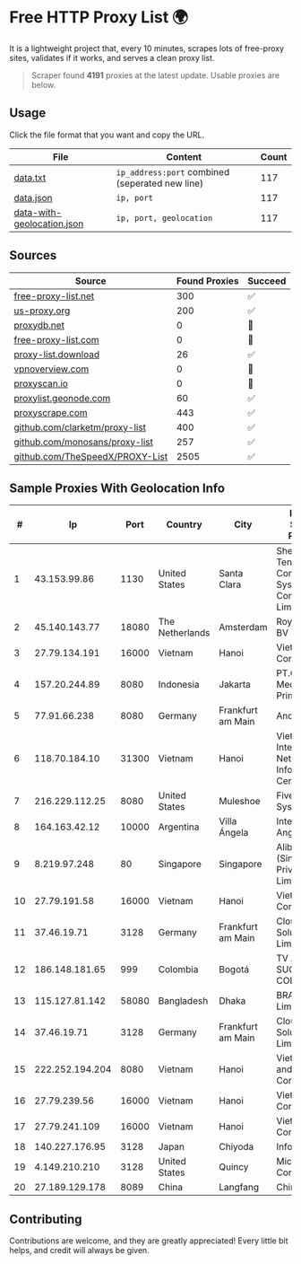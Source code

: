 
# Free HTTP Proxy List 🌍

It is a lightweight project that, every 10 minutes, scrapes lots of free-proxy sites, validates if it works, and serves a clean proxy list.


> Scraper found **4191** proxies at the latest update. Usable proxies are below.

## Usage

Click the file format that you want and copy the URL.


|File|Content|Count|
|----|-------|-----|
|[data.txt](https://raw.githubusercontent.com/themiralay/Proxy-List-World/master/data.txt)|`ip_address:port` combined (seperated new line)|117|
|[data.json](https://raw.githubusercontent.com/themiralay/Proxy-List-World/master/data.json)|`ip, port`|117|
|[data-with-geolocation.json](https://raw.githubusercontent.com/themiralay/Proxy-List-World/master/data-with-geolocation.json)|`ip, port, geolocation`|117|

## Sources

|Source|Found Proxies|Succeed|
|------|-------------|-------|
|[free-proxy-list.net](https://free-proxy-list.net)|300|✅|
|[us-proxy.org](https://www.us-proxy.org)|200|✅|
|[proxydb.net](http://proxydb.net)|0|🚫|
|[free-proxy-list.com](https://free-proxy-list.com/?page=&port=&type%5B%5D=http&type%5B%5D=https&up_time=0&search=Search)|0|🚫|
|[proxy-list.download](https://www.proxy-list.download/HTTP)|26|✅|
|[vpnoverview.com](https://vpnoverview.com/privacy/anonymous-browsing/free-proxy-servers)|0|🚫|
|[proxyscan.io](https://www.proxyscan.io)|0|🚫|
|[proxylist.geonode.com](https://proxylist.geonode.com/api/proxy-list?limit=300&page=1&sort_by=lastChecked&sort_type=desc&protocols=http,https)|60|✅|
|[proxyscrape.com](https://api.proxyscrape.com/v2/?request=displayproxies&protocol=http&timeout=10000&country=all&ssl=all&anonymity=all)|443|✅|
|[github.com/clarketm/proxy-list](https://raw.githubusercontent.com/clarketm/proxy-list/master/proxy-list-raw.txt)|400|✅|
|[github.com/monosans/proxy-list](https://raw.githubusercontent.com/monosans/proxy-list/main/proxies/http.txt)|257|✅|
|[github.com/TheSpeedX/PROXY-List](https://raw.githubusercontent.com/TheSpeedX/PROXY-List/master/http.txt)|2505|✅|


## Sample Proxies With Geolocation Info

|#|Ip|Port|Country|City|Internet Service Provider|
|-|--|----|-------|----|-------------------------|
|1|43.153.99.86|1130|United States|Santa Clara|Shenzhen Tencent Computer Systems Company Limited|
|2|45.140.143.77|18080|The Netherlands|Amsterdam|RoyaleHosting BV|
|3|27.79.134.191|16000|Vietnam|Hanoi|Viettel Corporation|
|4|157.20.244.89|8080|Indonesia|Jakarta|PT.Global Media Data Prima|
|5|77.91.66.238|8080|Germany|Frankfurt am Main|Andrii Hrosh|
|6|118.70.184.10|31300|Vietnam|Hanoi|Vietnam Internet Network Information Center|
|7|216.229.112.25|8080|United States|Muleshoe|Five Area Systems, LLC|
|8|164.163.42.12|10000|Argentina|Villa Ángela|Interret Villa Angela SRL|
|9|8.219.97.248|80|Singapore|Singapore|Alibaba Cloud (Singapore) Private Limited|
|10|27.79.191.58|16000|Vietnam|Hanoi|Viettel Corporation|
|11|37.46.19.71|3128|Germany|Frankfurt am Main|Cloud Hosting Solutions, Limited.|
|12|186.148.181.65|999|Colombia|Bogotá|TV AZTECA SUCURSAL COLOMBIA|
|13|115.127.81.142|58080|Bangladesh|Dhaka|BRACNet Limited|
|14|37.46.19.71|3128|Germany|Frankfurt am Main|Cloud Hosting Solutions, Limited.|
|15|222.252.194.204|8080|Vietnam|Hanoi|VietNam Post and Telecom Corporation|
|16|27.79.239.56|16000|Vietnam|Hanoi|Viettel Corporation|
|17|27.79.241.109|16000|Vietnam|Hanoi|Viettel Corporation|
|18|140.227.176.95|3128|Japan|Chiyoda|InfoSphere|
|19|4.149.210.210|3128|United States|Quincy|Microsoft Corporation|
|20|27.189.129.178|8089|China|Langfang|Chinanet|



## Contributing

Contributions are welcome, and they are greatly appreciated! Every
little bit helps, and credit will always be given.

